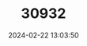 ---
title: "30932"
category: "Kokia cookei"
draft: false
date: 2024-02-22 13:03:50
languages:
  English: ["Cooke's Kokio", "Molokai Koki`o"]
  Hawaiian: ["Hau Hele`ula", "Koki`o"]
---